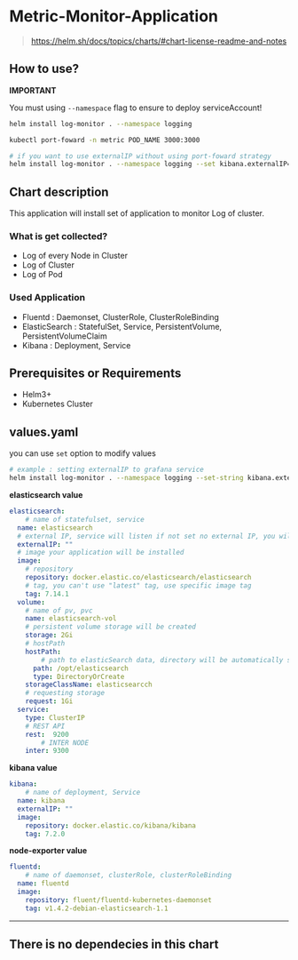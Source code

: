 # Metric-Monitor-Application

> https://helm.sh/docs/topics/charts/#chart-license-readme-and-notes

## How to use?

**IMPORTANT**

You must using `--namespace` flag to ensure to deploy serviceAccount!

```bash
helm install log-monitor . --namespace logging

kubectl port-foward -n metric POD_NAME 3000:3000 
```

```bash
# if you want to use externalIP without using port-foward strategy
helm install log-monitor . --namespace logging --set kibana.externalIP="192.168.1.11"
```



## Chart description

This application will install set of application to monitor Log of cluster.

### What is get collected?

- Log of every Node in Cluster
- Log of Cluster
- Log of Pod

### Used Application

- Fluentd : Daemonset, ClusterRole, ClusterRoleBinding
- ElasticSearch : StatefulSet, Service, PersistentVolume, PersistentVolumeClaim
- Kibana : Deployment, Service

## Prerequisites or Requirements

- Helm3+
- Kubernetes Cluster

## values.yaml

you can use `set` option to modify values

```bash	
# example : setting externalIP to grafana service
helm install log-monitor . --namespace logging --set-string kibana.externalIP="192.168.1.11" 
```

**elasticsearch value**

```yaml
elasticsearch:
	# name of statefulset, service
  name: elasticsearch
  # external IP, service will listen if not set no external IP, you will have to use port-foward option
  externalIP: ""
  # image your application will be installed
  image:
  	# repository
    repository: docker.elastic.co/elasticsearch/elasticsearch
    # tag, you can't use "latest" tag, use specific image tag
    tag: 7.14.1
  volume:
  	# name of pv, pvc
    name: elasticsearch-vol
    # persistent volume storage will be created
    storage: 2Gi
    # hostPath
    hostPath:
    	# path to elasticSearch data, directory will be automatically set to 777 mod
      path: /opt/elasticsearch
      type: DirectoryOrCreate
    storageClassName: elasticsearcch
    # requesting storage
    request: 1Gi
  service:
    type: ClusterIP
    # REST API
    rest:  9200
		# INTER NODE
    inter: 9300
```

**kibana value**

```yaml
kibana:
	# name of deployment, Service
  name: kibana
  externalIP: ""
  image:
    repository: docker.elastic.co/kibana/kibana
    tag: 7.2.0
```

**node-exporter value**

```yaml
fluentd:
	# name of daemonset, clusterRole, clusterRoleBinding
  name: fluentd
  image:
    repository: fluent/fluentd-kubernetes-daemonset
    tag: v1.4.2-debian-elasticsearch-1.1
```

-----

## There is no dependecies in this chart

